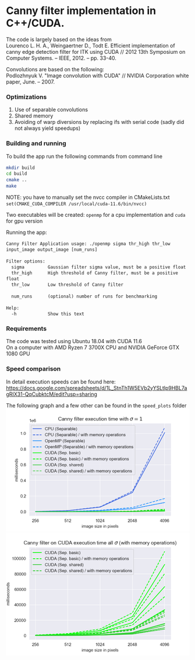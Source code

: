 # Canny filter implementation in C++/CUDA.

The code is largely based on the ideas from  
Lourenco L. H. A., Weingaertner D., Todt E. Efficient implementation of canny edge detection filter for ITK using CUDA // 2012 13th Symposium on Computer Systems. – IEEE, 2012. – pp. 33-40.

Convolutions are based on the following:  
Podlozhnyuk V. "Image convolution with CUDA" // NVIDIA Corporation white paper, June. – 2007.

### Optimizations
1. Use of separable convolutions
2. Shared memory
3. Avoiding of warp diversions by replacing ifs with serial code (sadly did not always yield speedups)

### Building and running
To build the app run the following commands from command line
```bash
mkdir build
cd build
cmake ..
make
```
NOTE: you have to manually set the nvcc compiler in CMakeLists.txt  
`set(CMAKE_CUDA_COMPILER /usr/local/cuda-11.6/bin/nvcc)`

Two executables will be created: `openmp` for a cpu implementation and `cuda` for gpu version

Running the app:
```
Canny Filter Application usage: ./openmp sigma thr_high thr_low input_image output_image [num_runs]

Filter options:
  sigma         Gaussian filter sigma value, must be a positive float
  thr_high      High threshold of Canny filter, must be a positive float
  thr_low       Low threshold of Canny filter

  num_runs      (optional) number of runs for benchmarking
  
Help:
  -h            Show this text
```

### Requirements
The code was tested using Ubuntu 18.04 with CUDA 11.6  
On a computer with AMD Ryzen 7 3700X CPU and NVIDIA GeForce GTX 1080 GPU


### Speed comparison
In detail execution speeds can be found here:  
https://docs.google.com/spreadsheets/d/1L_StnTh1W5EVb2yYSLtlp9HBL7agRIX31-QqCubktcM/edit?usp=sharing

The following graph and a few other can be found in the `speed_plots` folder
![](speed_plots/all_sigma_1.png) ![](speed_plots/cuda_all_sigmas_memory.png)